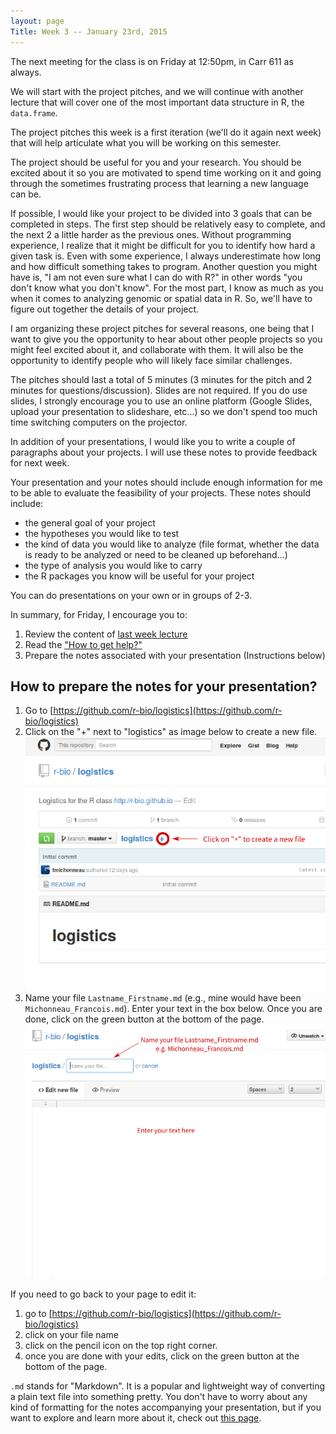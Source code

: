 ```yaml
---
layout: page
Title: Week 3 -- January 23rd, 2015
---
```


The next meeting for the class is on Friday at 12:50pm, in Carr 611 as always.

We will start with the project pitches, and we will continue with another
lecture that will cover one of the most important data structure in R, the
`data.frame`.

The project pitches this week is a first iteration (we'll do it again next week)
that will help articulate what you will be working on this semester.

The project should be useful for you and your research. You should be excited
about it so you are motivated to spend time working on it and going through the
sometimes frustrating process that learning a new language can be.

If possible, I would like your project to be divided into 3 goals that can be
completed in steps. The first step should be relatively easy to complete, and
the next 2 a little harder as the previous ones. Without programming experience,
I realize that it might be difficult for you to identify how hard a given task
is. Even with some experience, I always underestimate how long and how difficult
something takes to program. Another question you might have is, "I am not even
sure what I can do with R?" in other words "you don't know what you don't
know". For the most part, I know as much as you when it comes to analyzing
genomic or spatial data in R. So, we'll have to figure out together the details
of your project.

I am organizing these project pitches for several reasons, one being that I want
to give you the opportunity to hear about other people projects so you might
feel excited about it, and collaborate with them. It will also be the
opportunity to identify people who will likely face similar challenges.

The pitches should last a total of 5 minutes (3 minutes for the pitch and 2
minutes for questions/discussion). Slides are not required. If you do use
slides, I strongly encourage you to use an online platform (Google Slides,
upload your presentation to slideshare, etc...) so we don't spend too much time
switching computers on the projector.

In addition of your presentations, I would like you to write a couple of
paragraphs about your projects. I will use these notes to provide feedback for
next week.

Your presentation and your notes should include enough information for me to be
able to evaluate the feasibility of your projects. These notes should include:
- the general goal of your project
- the hypotheses you would like to test
- the kind of data you would like to analyze (file format, whether the data is
  ready to be analyzed or need to be cleaned up beforehand...)
- the type of analysis you would like to carry
- the R packages you know will be useful for your project

You can do presentations on your own or in groups of 2-3.

In summary, for Friday, I encourage you to:

1. Review the content of [last week lecture](/01-intro-R)
1. Read the ["How to get help?"](/seeking-help)
1. Prepare the notes associated with your presentation (Instructions below)

## How to prepare the notes for your presentation?

1. Go to
   [https://github.com/r-bio/logistics](https://github.com/r-bio/logistics)
2. Click on the "+" next to "logistics" as image below to create a new file.
![step 1](img/step1_edit.png)
3. Name your file `Lastname_Firstname.md` (e.g., mine would have been
   `Michonneau_Francois.md`). Enter your text in
   the box below. Once you are done, click on the green button at the bottom of
   the page.
![step 2](img/step2_edit.png)

If you need to go back to your page to edit it:
1. go to
[https://github.com/r-bio/logistics](https://github.com/r-bio/logistics)
2. click on your file name
3. click on the pencil icon on the top right corner.
4. once you are done with your edits, click on the green button at the bottom of
   the page.

`.md` stands for "Markdown". It is a popular and lightweight way of converting a
plain text file into something pretty. You don't have to worry about any kind of
formatting for the notes accompanying your presentation, but if you want to
explore and learn more about it, check out
[this page](https://help.github.com/articles/markdown-basics/).
